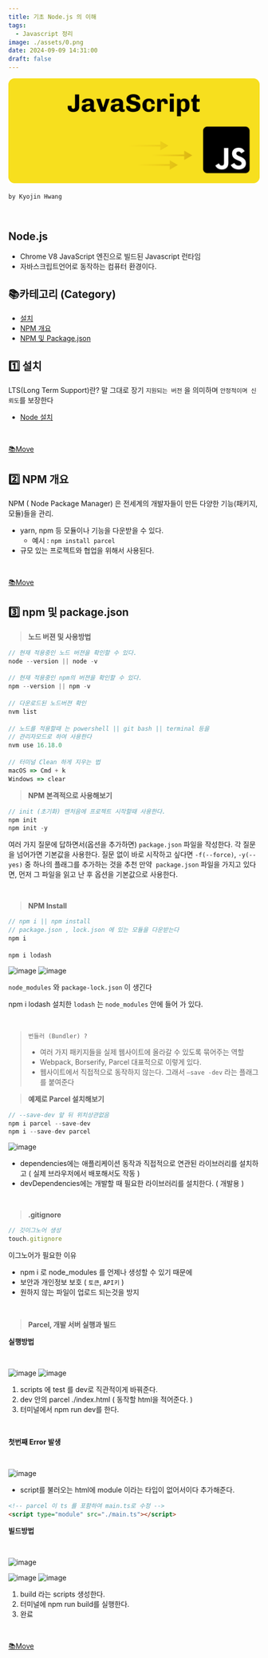 ```yaml
---
title: 기초 Node.js 의 이해
tags:
  - Javascript 정리
image: ./assets/0.png
date: 2024-09-09 14:31:00
draft: false
---
```


![banner](./assets/0.png)

`by Kyojin Hwang`

<br/>

## Node.js

- Chrome V8 JavaScript 엔진으로 빌드된 Javascript 런타임
- 자바스크립트언어로 동작하는 컴퓨터 환경이다.

## 📚카테고리 (Category)

- [설치](#1️⃣-설치)
- [NPM 개요](#2️⃣-NPM-개요)
- [NPM 및 Package.json](#3️⃣-npm-및-package.json)

## 1️⃣ 설치

LTS(Long Term Support)란? 말 그대로 장기 `지원되는 버전` 을 의미하며 `안정적이며 신뢰도`를 보장한다

- [Node 설치](https://nodejs.org/en)

<br/>

[📚Move](<#📚카테고리-(Category)>)

## 2️⃣ NPM 개요

NPM ( Node Package Manager) 은 전세계의 개발자들이 만든 다양한 기능(패키지, 모듈)들을 관리.

- yarn, npm 등 모듈이나 기능을 다운받을 수 있다.
  - 예시 : `npm install parcel`
- 규모 있는 프로젝트와 협업을 위해서 사용된다.

<br/>

[📚Move](<#📚카테고리-(Category)>)

## 3️⃣ npm 및 package.json

> **노드 버젼 및 사용방법**

```javascript {numberLines}
// 현재 적용중인 노드 버젼을 확인할 수 있다.
node --version || node -v

// 현재 적용중인 npm의 버젼을 확인할 수 있다.
npm --version || npm -v

// 다운로드된 노드버젼 확인
nvm list

// 노드를 적용할때 는 powershell || git bash || terminal 등을
// 관리자모드로 하여 사용한다
nvm use 16.18.0

// 터미널 Clean 하게 지우는 법
macOS => Cmd + k
Windows => clear
```

> **NPM 본격적으로 사용해보기**

```javascript {numberLines}
// init (초기화) 맨처음에 프로젝트 시작할때 사용한다.
npm init
npm init -y
```

여러 가지 질문에 답하면서(옵션을 추가하면) `package.json` 파일을 작성한다.
각 질문을 넘어가면 기본값을 사용한다.
질문 없이 바로 시작하고 싶다면 `-f(--force)`, `-y(--yes)` 중 하나의 플래그를 추가하는 것을 추천
만약  `package.json` 파일을 가지고 있다면, 먼저 그 파일을 읽고 난 후 옵션을 기본값으로 사용한다.

<br/>

> **NPM Install**

```javascript {numberLines}
// npm i || npm install
// package.json , lock.json 에 있는 모듈을 다운받는다
npm i

npm i lodash
```

![image](https://github.com/KyoJin-Hwang/front-javascript-study/assets/84490050/93796423-78f9-4b12-bbba-d6dc75d82910)
![image](https://github.com/KyoJin-Hwang/front-javascript-study/assets/84490050/aafa7579-d890-4d08-b74d-6379ea761fab)

`node_modules` 와 `package-lock.json` 이 생긴다

npm i lodash 설치한 `lodash` 는 `node_modules` 안에 들어 가 있다.

<br/>

> `번들러 (Bundler) ?`
>
> - 여러 가지 패키지들을 실제 웹사이트에 올라갈 수 있도록 묶어주는 역할
> - Webpack, Borserify, Parcel 대표적으로 이렇게 있다.
> - 웹사이트에서 직접적으로 동작하지 않는다. 그래서 `—save -dev` 라는 플래그를 붙여준다

> **예제로 Parcel 설치해보기**

```javascript {numberLines}
// --save-dev 앞 뒤 위치상관없음
npm i parcel --save-dev
npm i --save-dev parcel
```

![image](https://github.com/KyoJin-Hwang/front-javascript-study/assets/84490050/93f44139-1b6d-49ab-b524-c329cc973e6d)

- dependencies에는 애플리케이션 동작과 직접적으로 연관된 라이브러리를 설치하고 ( 실제 브라우저에서 배포해서도 작동 )
- devDependencies에는 개발할 때 필요한 라이브러리를 설치한다. ( 개발용 )

<br/>

> **.gitignore**

```javascript {numberLines}
// 깃이그노어 생성
touch.gitignore
```

이그노어가 필요한 이유

- npm i 로 node_modules 를 언제나 생성할 수 있기 때문에
- 보안과 개인정보 보호 ( `토큰`, `API키` )
- 원하지 않는 파일이 업로드 되는것을 방지

<br/>

> **Parcel, 개발 서버 실행과 빌드**

**실행방법**

<br/>

![image](https://github.com/KyoJin-Hwang/front-javascript-study/assets/84490050/df578dd6-3e67-42a4-91aa-0b6917bbf6fc)
![image](https://github.com/KyoJin-Hwang/front-javascript-study/assets/84490050/8b6c4cde-e33c-41e3-bed9-2ce30b91bf52)

1. scripts 에 test 를 dev로 직관적이게 바꿔준다.
2. dev 안의 parcel ./index.html ( 동작할 html을 적어준다. )
3. 터미널에서 npm run dev를 한다.

<br/>

**첫번째 Error 발생**

<br/>

![image](https://github.com/KyoJin-Hwang/front-javascript-study/assets/84490050/62a5824a-49ff-4c09-9447-8b3cb84b7ed2)

- script를 불러오는 html에 module 이라는 타입이 없어서이다 추가해준다.

```html <numberLines>
<!-- parcel 이 ts 를 포함하여 main.ts로 수정 -->
<script type="module" src="./main.ts"></script>
```

**빌드방법**

<br/>

![image](https://github.com/KyoJin-Hwang/front-javascript-study/assets/84490050/5667974b-a1cb-436a-b6fa-e492d586a123)

![image](https://github.com/KyoJin-Hwang/front-javascript-study/assets/84490050/2579938d-d768-45a7-b0f3-23f9e5dfa4fa)
![image](https://github.com/KyoJin-Hwang/front-javascript-study/assets/84490050/6b137925-d492-4891-bb5d-95bf7768b10b)

1. build 라는 scripts 생성한다.
2. 터미널에 npm run build를 실행한다.
3. 완료

<br/>

[📚Move](<#📚카테고리-(Category)>)
